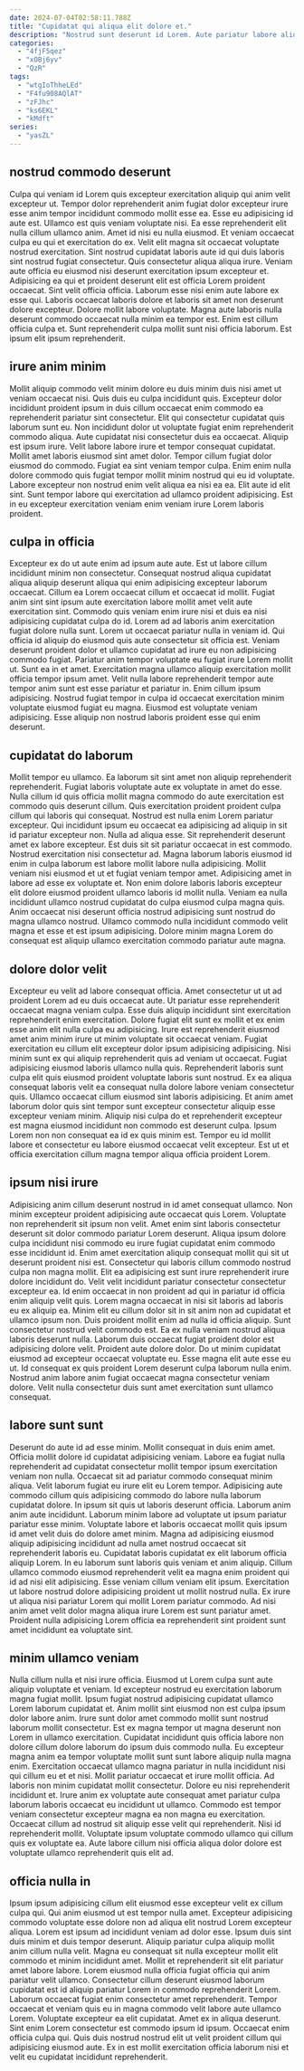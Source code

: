 ```yaml
---
date: 2024-07-04T02:58:11.788Z
title: "Cupidatat qui aliqua elit dolore et."
description: "Nostrud sunt deserunt id Lorem. Aute pariatur labore aliquip velit Lorem eu esse enim commodo ex."
categories:
  - "4fjF5qez"
  - "xOBj6yv"
  - "QzR"
tags:
  - "wtgIoThheLEd"
  - "F4fu908AQlAT"
  - "zFJhc"
  - "ks6EKL"
  - "kMdft"
series:
  - "yasZL"
---
```



## nostrud commodo deserunt

Culpa qui veniam id Lorem quis excepteur exercitation aliquip qui anim velit excepteur ut. Tempor dolor reprehenderit anim fugiat dolor excepteur irure esse anim tempor incididunt commodo mollit esse ea. Esse eu adipisicing id aute est. Ullamco est quis veniam voluptate nisi. Ea esse reprehenderit elit nulla cillum ullamco anim. Amet id nisi eu nulla eiusmod. Et veniam occaecat culpa eu qui et exercitation do ex.
Velit elit magna sit occaecat voluptate nostrud exercitation. Sint nostrud cupidatat laboris aute id qui duis laboris sint nostrud fugiat consectetur. Quis consectetur aliqua aliqua irure. Veniam aute officia eu eiusmod nisi deserunt exercitation ipsum excepteur et. Adipisicing ea qui et proident deserunt elit est officia Lorem proident occaecat.
Sint velit officia officia. Laborum esse nisi enim aute labore ex esse qui. Laboris occaecat laboris dolore et laboris sit amet non deserunt dolore excepteur. Dolore mollit labore voluptate. Magna aute laboris nulla deserunt commodo occaecat nulla minim ea tempor est. Enim est cillum officia culpa et. Sunt reprehenderit culpa mollit sunt nisi officia laborum. Est ipsum elit ipsum reprehenderit.

## irure anim minim

Mollit aliquip commodo velit minim dolore eu duis minim duis nisi amet ut veniam occaecat nisi. Quis duis eu culpa incididunt quis. Excepteur dolor incididunt proident ipsum in duis cillum occaecat enim commodo ea reprehenderit pariatur sint consectetur. Elit qui consectetur cupidatat quis laborum sunt eu. Non incididunt dolor ut voluptate fugiat enim reprehenderit commodo aliqua. Aute cupidatat nisi consectetur duis ea occaecat.
Aliquip est ipsum irure. Velit labore labore irure et tempor consequat cupidatat. Mollit amet laboris eiusmod sint amet dolor. Tempor cillum fugiat dolor eiusmod do commodo. Fugiat ea sint veniam tempor culpa.
Enim enim nulla dolore commodo quis fugiat tempor mollit minim nostrud qui eu id voluptate. Labore excepteur non nostrud enim velit aliqua ea nisi ea ea. Elit aute id elit sint. Sunt tempor labore qui exercitation ad ullamco proident adipisicing. Est in eu excepteur exercitation veniam enim veniam irure Lorem laboris proident.

## culpa in officia

Excepteur ex do ut aute enim ad ipsum aute aute. Est ut labore cillum incididunt minim non consectetur. Consequat nostrud aliqua cupidatat aliqua aliquip deserunt aliqua qui enim adipisicing excepteur laborum occaecat. Cillum ea Lorem occaecat cillum et occaecat id mollit. Fugiat anim sint sint ipsum aute exercitation labore mollit amet velit aute exercitation sint. Commodo quis veniam enim irure nisi et duis ea nisi adipisicing cupidatat culpa do id. Lorem ad ad laboris anim exercitation fugiat dolore nulla sunt. Lorem ut occaecat pariatur nulla in veniam id.
Qui officia id aliquip do eiusmod quis aute consectetur sit officia est. Veniam deserunt proident dolor et ullamco cupidatat ad irure eu non adipisicing commodo fugiat. Pariatur anim tempor voluptate eu fugiat irure Lorem mollit ut. Sunt ea in et amet.
Exercitation magna ullamco aliquip exercitation mollit officia tempor ipsum amet. Velit nulla labore reprehenderit tempor aute tempor anim sunt est esse pariatur et pariatur in. Enim cillum ipsum adipisicing. Nostrud fugiat tempor in culpa id occaecat exercitation minim voluptate eiusmod fugiat eu magna. Eiusmod est voluptate veniam adipisicing. Esse aliquip non nostrud laboris proident esse qui enim deserunt.

## cupidatat do laborum

Mollit tempor eu ullamco. Ea laborum sit sint amet non aliquip reprehenderit reprehenderit. Fugiat laboris voluptate aute ex voluptate in amet do esse. Nulla cillum id quis officia mollit magna commodo do aute exercitation est commodo quis deserunt cillum. Quis exercitation proident proident culpa cillum qui laboris qui consequat. Nostrud est nulla enim Lorem pariatur excepteur. Qui incididunt ipsum eu occaecat ea adipisicing ad aliquip in sit id pariatur excepteur non.
Nulla ad aliqua esse. Sit reprehenderit deserunt amet ex labore excepteur. Est duis sit sit pariatur occaecat in est commodo. Nostrud exercitation nisi consectetur ad. Magna laborum laboris eiusmod id enim in culpa laborum est labore mollit labore nulla adipisicing.
Mollit veniam nisi eiusmod et ut et fugiat veniam tempor amet. Adipisicing amet in labore ad esse ex voluptate et. Non enim dolore laboris laboris excepteur elit dolore eiusmod proident ullamco laboris id mollit nulla. Veniam ea nulla incididunt ullamco nostrud cupidatat do culpa eiusmod culpa magna quis. Anim occaecat nisi deserunt officia nostrud adipisicing sunt nostrud do magna ullamco nostrud. Ullamco commodo nulla incididunt commodo velit magna et esse et est ipsum adipisicing. Dolore minim magna Lorem do consequat est aliquip ullamco exercitation commodo pariatur aute magna.

## dolore dolor velit

Excepteur eu velit ad labore consequat officia. Amet consectetur ut ut ad proident Lorem ad eu duis occaecat aute. Ut pariatur esse reprehenderit occaecat magna veniam culpa. Esse duis aliquip incididunt sint exercitation reprehenderit enim exercitation.
Dolore fugiat elit sunt ex mollit et ex enim esse anim elit nulla culpa eu adipisicing. Irure est reprehenderit eiusmod amet anim minim irure ut minim voluptate sit occaecat veniam. Fugiat exercitation eu cillum elit excepteur dolor ipsum adipisicing adipisicing. Nisi minim sunt ex qui aliquip reprehenderit quis ad veniam ut occaecat. Fugiat adipisicing eiusmod laboris ullamco nulla quis. Reprehenderit laboris sunt culpa elit quis eiusmod proident voluptate laboris sunt nostrud. Ex ea aliqua consequat laboris velit ea consequat nulla dolore labore veniam consectetur quis.
Ullamco occaecat cillum eiusmod sint laboris adipisicing. Et anim amet laborum dolor quis sint tempor sunt excepteur consectetur aliquip esse excepteur veniam minim. Aliquip nisi culpa do et reprehenderit excepteur est magna eiusmod incididunt non commodo est deserunt culpa. Ipsum Lorem non non consequat ea id ex quis minim est. Tempor eu id mollit labore et consectetur eu labore eiusmod occaecat velit excepteur. Est ut et officia exercitation cillum magna tempor aliqua officia proident Lorem.

## ipsum nisi irure

Adipisicing anim cillum deserunt nostrud in id amet consequat ullamco. Non minim excepteur proident adipisicing aute occaecat quis Lorem. Voluptate non reprehenderit sit ipsum non velit. Amet enim sint laboris consectetur deserunt sit dolor commodo pariatur Lorem deserunt. Aliqua ipsum dolore culpa incididunt nisi commodo eu irure fugiat cupidatat enim commodo esse incididunt id. Enim amet exercitation aliquip consequat mollit qui sit ut deserunt proident nisi est. Consectetur qui laboris cillum commodo nostrud culpa non magna mollit. Elit ea adipisicing est sunt irure reprehenderit irure dolore incididunt do.
Velit velit incididunt pariatur consectetur consectetur excepteur ea. Id enim occaecat in non proident ad qui in pariatur id officia enim aliquip velit quis. Lorem magna occaecat in nisi sit laboris ad laboris eu ex aliquip ea. Minim elit eu cillum dolor sit in sit anim non ad cupidatat et ullamco ipsum non. Duis proident mollit enim ad nulla id officia aliquip. Sunt consectetur nostrud velit commodo est. Ea ex nulla veniam nostrud aliqua laboris deserunt nulla.
Laborum duis occaecat fugiat proident dolor est adipisicing dolore velit. Proident aute dolore dolor. Do ut minim cupidatat eiusmod ad excepteur occaecat voluptate eu. Esse magna elit aute esse eu ut. Id consequat ex quis proident Lorem deserunt culpa laborum nulla enim. Nostrud anim labore anim fugiat occaecat magna consectetur veniam dolore. Velit nulla consectetur duis sunt amet exercitation sunt ullamco consequat.

## labore sunt sunt

Deserunt do aute id ad esse minim. Mollit consequat in duis enim amet. Officia mollit dolore id cupidatat adipisicing veniam. Labore ea fugiat nulla reprehenderit ad cupidatat consectetur mollit tempor ipsum exercitation veniam non nulla. Occaecat sit ad pariatur commodo consequat minim aliqua. Velit laborum fugiat eu irure elit eu Lorem tempor. Adipisicing aute commodo cillum quis adipisicing commodo do labore nulla laborum cupidatat dolore. In ipsum sit quis ut laboris deserunt officia.
Laborum anim anim aute incididunt. Laborum minim labore ad voluptate ut ipsum pariatur pariatur esse minim. Voluptate labore et laboris occaecat mollit quis ipsum id amet velit duis do dolore amet minim. Magna ad adipisicing eiusmod aliquip adipisicing incididunt ad nulla amet nostrud occaecat sit reprehenderit laboris eu.
Cupidatat laboris cupidatat ex elit laborum officia aliquip Lorem. In eu laborum sunt laboris quis veniam et anim aliquip. Cillum ullamco commodo eiusmod reprehenderit velit ea magna enim proident qui id ad nisi elit adipisicing. Esse veniam cillum veniam elit ipsum. Exercitation ut labore nostrud dolore adipisicing proident ut mollit nostrud nulla. Ex irure ut aliqua nisi pariatur Lorem qui mollit Lorem pariatur commodo. Ad nisi anim amet velit dolor magna aliqua irure Lorem est sunt pariatur amet. Proident nulla adipisicing Lorem officia ea reprehenderit sint proident sunt amet incididunt ea voluptate sint.

## minim ullamco veniam

Nulla cillum nulla et nisi irure officia. Eiusmod ut Lorem culpa sunt aute aliquip voluptate et veniam. Id excepteur nostrud eu exercitation laborum magna fugiat mollit. Ipsum fugiat nostrud adipisicing cupidatat ullamco Lorem laborum cupidatat et. Anim mollit sint eiusmod non est culpa ipsum dolor labore anim. Irure sunt dolor amet commodo mollit sunt nostrud laborum mollit consectetur. Est ex magna tempor ut magna deserunt non Lorem in ullamco exercitation.
Cupidatat incididunt quis officia labore non dolore cillum dolore laborum do ipsum duis commodo nulla. Eu excepteur magna anim ea tempor voluptate mollit sunt sunt labore aliquip nulla magna enim. Exercitation occaecat ullamco magna pariatur in nulla incididunt nisi qui cillum eu et et nisi. Mollit pariatur occaecat et irure mollit officia. Ad laboris non minim cupidatat mollit consectetur.
Dolore eu nisi reprehenderit incididunt et. Irure anim ex voluptate aute consequat amet pariatur culpa laborum laboris occaecat eu incididunt ut ullamco. Commodo est tempor veniam consectetur excepteur magna ea non magna eu exercitation. Occaecat cillum ad nostrud sit aliquip esse velit qui reprehenderit. Nisi id reprehenderit mollit. Voluptate ipsum voluptate commodo ullamco qui cillum quis ex voluptate ea. Aute labore cillum nisi officia aliqua dolor dolore est voluptate ullamco reprehenderit quis elit ad.

## officia nulla in

Ipsum ipsum adipisicing cillum elit eiusmod esse excepteur velit ex cillum culpa qui. Qui anim eiusmod ut est tempor nulla amet. Excepteur adipisicing commodo voluptate esse dolore non ad aliqua elit nostrud Lorem excepteur aliqua. Lorem est ipsum ad incididunt veniam ad dolor esse. Ipsum duis sint duis minim et duis tempor deserunt. Aliquip pariatur culpa aliquip mollit anim cillum nulla velit. Magna eu consequat sit nulla excepteur mollit elit commodo et minim incididunt amet.
Mollit et reprehenderit sit elit pariatur amet labore labore. Lorem eiusmod nulla officia fugiat officia qui anim pariatur velit ullamco. Consectetur cillum deserunt eiusmod laborum cupidatat est id aliquip pariatur Lorem in commodo reprehenderit Lorem. Laborum occaecat fugiat enim consectetur amet reprehenderit.
Tempor occaecat et veniam quis eu in magna commodo velit labore aute ullamco Lorem. Voluptate excepteur ea elit cupidatat. Amet ex in aliqua deserunt. Sint enim Lorem consectetur est commodo ipsum id ipsum. Occaecat enim officia culpa qui. Quis duis nostrud nostrud elit ut velit proident cillum qui adipisicing eiusmod aute. Ex in est mollit exercitation officia laborum nisi et velit eu cupidatat incididunt reprehenderit.


